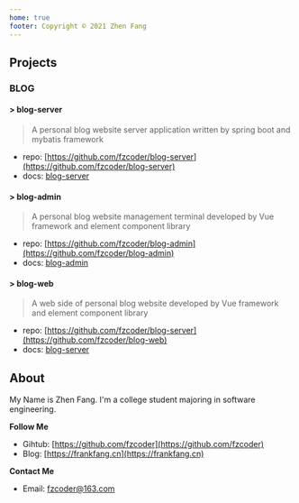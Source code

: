 ```yaml
---
home: true
footer: Copyright © 2021 Zhen Fang
---
```


## Projects

### BLOG

#### > blog-server

> A personal blog website server application written by spring boot and mybatis framework

- repo: [https://github.com/fzcoder/blog-server](https://github.com/fzcoder/blog-server)
- docs: [blog-server](https://docs.fzcoder.com/blog-server/)

#### > blog-admin

> A personal blog website management terminal developed by Vue framework and element component library

- repo: [https://github.com/fzcoder/blog-admin](https://github.com/fzcoder/blog-admin)
- docs: [blog-admin](https://docs.fzcoder.com/blog-admin/)

#### > blog-web

> A web side of personal blog website developed by Vue framework and element component library

- repo: [https://github.com/fzcoder/blog-server](https://github.com/fzcoder/blog-web)
- docs: [blog-server](https://docs.fzcoder.com/blog-web/)

## About

My Name is Zhen Fang. I'm a college student majoring in software engineering. 

**Follow Me**

- Gihtub: [https://github.com/fzcoder](https://github.com/fzcoder)
- Blog: [https://frankfang.cn](https://frankfang.cn)

**Contact Me**

- Email: [fzcoder@163.com](mailto:fzcoder@163.com)